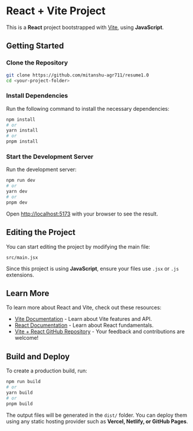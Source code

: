 # React + Vite Project

This is a **React** project bootstrapped with [Vite](https://vitejs.dev/), using **JavaScript**.

## Getting Started

### Clone the Repository

```bash
git clone https://github.com/mitanshu-agr711/resume1.0
cd <your-project-folder>
```

### Install Dependencies

Run the following command to install the necessary dependencies:

```bash
npm install
# or
yarn install
# or
pnpm install
```

### Start the Development Server

Run the development server:

```bash
npm run dev
# or
yarn dev
# or
pnpm dev
```

Open [http://localhost:5173](http://localhost:5173) with your browser to see the result.

## Editing the Project

You can start editing the project by modifying the main file:

```plaintext
src/main.jsx
```

Since this project is using **JavaScript**, ensure your files use `.jsx` or `.js` extensions.

## Learn More

To learn more about React and Vite, check out these resources:

- [Vite Documentation](https://vitejs.dev/) - Learn about Vite features and API.
- [React Documentation](https://react.dev/) - Learn about React fundamentals.
- [Vite + React GitHub Repository](https://github.com/vitejs/vite) - Your feedback and contributions are welcome!

## Build and Deploy

To create a production build, run:

```bash
npm run build
# or
yarn build
# or
pnpm build
```

The output files will be generated in the `dist/` folder. You can deploy them using any static hosting provider such as **Vercel, Netlify, or GitHub Pages**.

